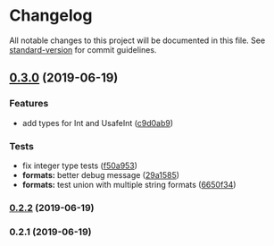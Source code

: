 # Changelog

All notable changes to this project will be documented in this file. See [standard-version](https://github.com/conventional-changelog/standard-version) for commit guidelines.

## [0.3.0](https://github.com/sparebytes/typesmith/compare/v0.2.2...v0.3.0) (2019-06-19)


### Features

* add types for Int and UsafeInt ([c9d0ab9](https://github.com/sparebytes/typesmith/commit/c9d0ab9))


### Tests

* fix integer type tests ([f50a953](https://github.com/sparebytes/typesmith/commit/f50a953))
* **formats:** better debug message ([29a1585](https://github.com/sparebytes/typesmith/commit/29a1585))
* **formats:** test union with multiple string formats ([6650f34](https://github.com/sparebytes/typesmith/commit/6650f34))



### [0.2.2](https://github.com/sparebytes/typesmith/compare/v0.2.1...v0.2.2) (2019-06-19)



### 0.2.1 (2019-06-19)
